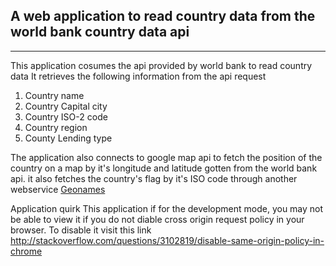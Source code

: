 ## A web application to read country data from the world bank country data api
---
This application cosumes the api provided by world bank to read country data
It retrieves the following information from the api request

1. Country name
2. Country Capital city
3. Country ISO-2 code
4. Country region
5. County Lending type

The application also connects to google map api to fetch the position of the country on a map
by it's longitude and latitude gotten from the world bank api. it also fetches the country's flag by it's ISO code through another webservice [Geonames](http://www.geonames.org)

Application quirk
This application if for the development mode, you may not be able to view it 
if you do not diable cross origin request policy in your browser.
To disable it visit this link http://stackoverflow.com/questions/3102819/disable-same-origin-policy-in-chrome